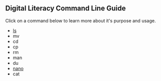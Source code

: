 ## Digital Literacy Command Line Guide

Click on a command below to learn more about it's purpose and usage.

* [ls](ls.md)
* mv
* cd
* cp
* rm
* man
* du
* [nano](nano)
* cat
